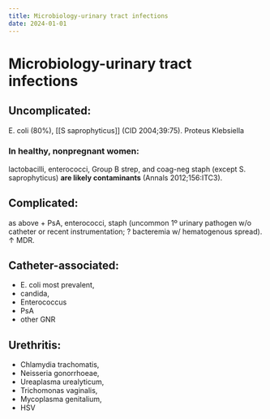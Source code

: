 ```yaml
---
title: Microbiology-urinary tract infections
date: 2024-01-01
---
```

# Microbiology-urinary tract infections


## Uncomplicated:
E. coli (80%),
[[S saprophyticus]] (CID 2004;39:75).
Proteus
Klebsiella

### In healthy, nonpregnant women:
lactobacilli, enterococci, Group B strep, and coag-neg staph (except S. saprophyticus) **are likely contaminants** (Annals 2012;156:ITC3).

## Complicated:
as above + PsA,
enterococci,
staph (uncommon 1º urinary pathogen w/o catheter or recent instrumentation; ? bacteremia w/ hematogenous spread).
↑ MDR.

## Catheter-associated:

* E. coli most prevalent,
* candida,
* Enterococcus
* PsA
* other GNR

## Urethritis:
* Chlamydia trachomatis,
* Neisseria gonorrhoeae,
* Ureaplasma urealyticum,
* Trichomonas vaginalis,
* Mycoplasma genitalium,
* HSV
